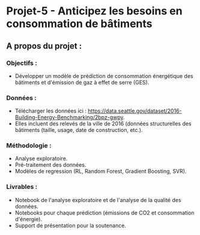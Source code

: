# Projet-5 - Anticipez les besoins en consommation de bâtiments

## A propos du projet : 

### Objectifs : 
- Développer un modèle de prédiction de consommation énergétique des bâtiments et d'émission de gaz à effet de serre (GES). 

### Données : 
- Télécharger les données ici : https://data.seattle.gov/dataset/2016-Building-Energy-Benchmarking/2bpz-gwpy.
- Elles incluent des relevés de la ville de 2016 (données structurelles des bâtiments (taille, usage, date de construction, etc.). 
  
### Méthodologie : 
- Analyse exploratoire.
- Pré-traitement des données.
- Modèles de regression (RL, Random Forest, Gradient Boosting, SVR). 
  
### Livrables : 
- Notebook de l'analyse exploratoire et de l'analyse de la qualité des données.
- Notebooks pour chaque prédiction (émissions de CO2 et consommation d'énergie).
- Support de présentation pour la soutenance.
